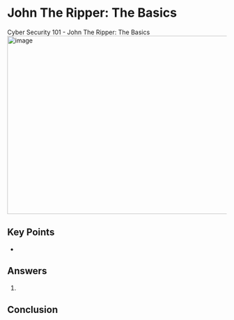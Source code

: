 # John The Ripper: The Basics
Cyber Security 101 - John The Ripper: The Basics
<img width="914" height="409" alt="image" src="https://github.com/user-attachments/assets/8c640681-ed65-4556-9e90-b3b3681b1bba" />


## Key Points
-

## Answers
1. 

## Conclusion

